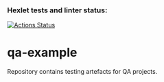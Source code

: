 ### Hexlet tests and linter status:
[![Actions Status](https://github.com/Dari365/qa-engineer-project-85/actions/workflows/hexlet-check.yml/badge.svg)](https://github.com/Dari365/qa-engineer-project-85/actions)

# qa-example

Repository contains testing artefacts for QA projects.

